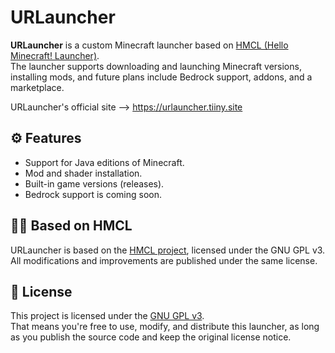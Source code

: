 # URLauncher

**URLauncher** is a custom Minecraft launcher based on [HMCL (Hello Minecraft! Launcher)](https://github.com/huanghongxun/HMCL).  
The launcher supports downloading and launching Minecraft versions, installing mods, and future plans include Bedrock support, addons, and a marketplace.

URLauncher's official site --> https://urlauncher.tiiny.site

## ⚙️ Features
- Support for Java editions of Minecraft.
- Mod and shader installation.
- Built-in game versions (releases).
- Bedrock support is coming soon.

## 🧑‍💻 Based on HMCL

URLauncher is based on the [HMCL project](https://github.com/huanghongxun/HMCL), licensed under the GNU GPL v3.  
All modifications and improvements are published under the same license.

## 📜 License

This project is licensed under the [GNU GPL v3](https://www.gnu.org/licenses/gpl-3.0.html).  
That means you're free to use, modify, and distribute this launcher, as long as you publish the source code and keep the original license notice.
